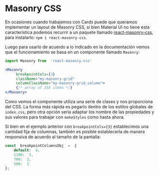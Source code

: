 # Masonry CSS
En ocasiones cuando trabajemos con Cards puede que queramos implementar un layout de Masonry CSS, si bien Material UI no tiene esta característica podemos recurrir a un paquete llamado [react-masonry-css](https://www.npmjs.com/package/react-masonry-css), para instalarlo: `npm i react-masonry-css`.

Luego para usarlo de acuerdo a lo indicado en la documentación vemos que el funcionamiento se basa en un componente llamado `Masonry`:
```jsx
import Masonry from  'react-masonry-css'

<Masonry
	 breakpointCols={3}
	 className="my-masonry-grid"
	 columnClassName="my-masonry-grid_column">
	 {/* array of JSX items */}
</Masonry>
```
Como vemos el componente utiliza una serie de clases y nos proporciona del CSS. La forma más rápida es pegarlo dentro de los estilos globales de `index.css`, pero otra opción sería adaptar los nombre de las propiedades y sus valores para trabajar con `makeStyles` como hasta ahora.

Si bien en el ejemplo anterior con `breakpointCols={3}` establecimos una cantidad fija de columnas, también es posible establecerla de manera responsiva de acuerdo al tamaño de la pantalla:
```jsx
const  breakpointColumnsObj  =  {
	default:  4,
	1100:  3,
	700:  2,
	500:  1
};
```